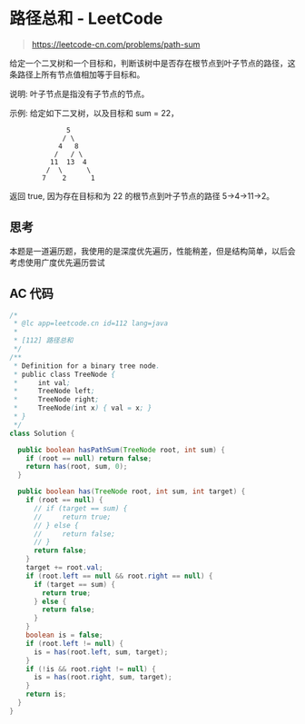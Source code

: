 # 路径总和 - LeetCode

> https://leetcode-cn.com/problems/path-sum

给定一个二叉树和一个目标和，判断该树中是否存在根节点到叶子节点的路径，这条路径上所有节点值相加等于目标和。

说明: 叶子节点是指没有子节点的节点。

示例:
给定如下二叉树，以及目标和 sum = 22，

```
              5
             / \
            4   8
           /   / \
          11  13  4
         /  \      \
        7    2      1
```

返回 true, 因为存在目标和为 22 的根节点到叶子节点的路径 5->4->11->2。

## 思考

本题是一道遍历题，我使用的是深度优先遍历，性能稍差，但是结构简单，以后会考虑使用广度优先遍历尝试

## AC 代码

```java
/*
 * @lc app=leetcode.cn id=112 lang=java
 *
 * [112] 路径总和
 */
/**
 * Definition for a binary tree node.
 * public class TreeNode {
 *     int val;
 *     TreeNode left;
 *     TreeNode right;
 *     TreeNode(int x) { val = x; }
 * }
 */
class Solution {

  public boolean hasPathSum(TreeNode root, int sum) {
    if (root == null) return false;
    return has(root, sum, 0);
  }

  public boolean has(TreeNode root, int sum, int target) {
    if (root == null) {
      // if (target == sum) {
      //     return true;
      // } else {
      //     return false;
      // }
      return false;
    }
    target += root.val;
    if (root.left == null && root.right == null) {
      if (target == sum) {
        return true;
      } else {
        return false;
      }
    }
    boolean is = false;
    if (root.left != null) {
      is = has(root.left, sum, target);
    }
    if (!is && root.right != null) {
      is = has(root.right, sum, target);
    }
    return is;
  }
}

```
